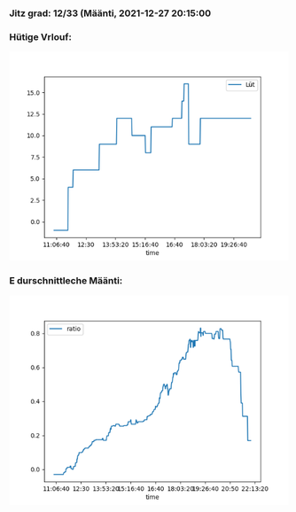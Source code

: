 ### Jitz grad: 12/33 (Määnti, 2021-12-27 20:15:00

### Hütige Vrlouf:
![Graph](Today.png)

### E durschnittleche Määnti:
![Graph](Määnti.png)